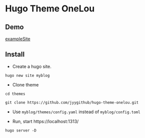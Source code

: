 # Hugo Theme OneLou

## Demo

[exampleSite](https://onelou.pages.dev/)

## Install

- Create a hugo site.

```shell
hugo new site myblog
```

- Clone theme

```shell
cd themes

git clone https://github.com/jyygithub/hugo-theme-onelou.git
```

- Use `myblog/themes/config.yaml` instead of `myblog/config.toml`

- Run, start https://localhost:1313/

```shell
hugo server -D
```